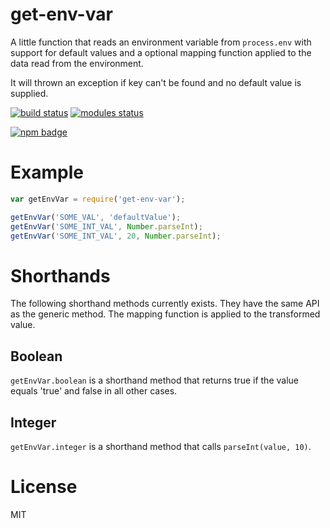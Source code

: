 # get-env-var

A little function that reads an environment variable from
`process.env` with support for default values and a optional mapping
function applied to the data read from the environment.

It will thrown an exception if key can't be found and no default
value is supplied.

[![build status](https://travis-ci.org/voldern/get-env-var.svg)](https://travis-ci.org/voldern/get-env-var)
[![modules status](https://david-dm.org/voldern/get-env-var.svg)](https://david-dm.org/voldern/get-env-var)

[![npm badge](https://nodei.co/npm/get-env-var.png?downloads=true)](https://nodei.co/npm/get-env-var)

# Example

```javascript
var getEnvVar = require('get-env-var');

getEnvVar('SOME_VAL', 'defaultValue');
getEnvVar('SOME_INT_VAL', Number.parseInt);
getEnvVar('SOME_INT_VAL', 20, Number.parseInt);
```

# Shorthands

The following shorthand methods currently exists. They have the same
API as the generic method. The mapping function is applied to the
transformed value.

## Boolean

`getEnvVar.boolean` is a shorthand method that returns true if the
value equals 'true' and false in all other cases.

## Integer

`getEnvVar.integer` is a shorthand method that calls `parseInt(value, 10)`.

# License

MIT
